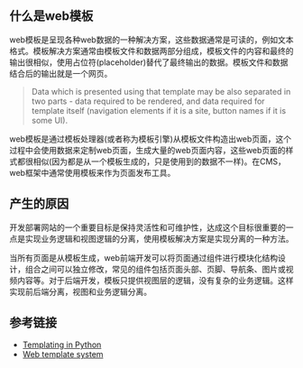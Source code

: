 ﻿## 什么是web模板

web模板是呈现各种web数据的一种解决方案，这些数据通常是可读的，例如文本格式。模板解决方案通常由模板文件和数据两部分组成，模板文件的内容和最终的输出很相似，使用占位符(placeholder)替代了最终输出的数据。模板文件和数据结合后的输出就是一个网页。

>Data which is presented using that template may be also separated in two parts - data required to be rendered, and data required for template itself (navigation elements if it is a site, button names if it is some UI).

web模板是通过模板处理器(或者称为模板引擎)从模板文件构造出web页面，这个过程中会使用数据来定制web页面，生成大量的web页面内容，这些web页面的样式都很相似(因为都是从一个模板生成的，只是使用到的数据不一样)。在CMS，web框架中通常使用模板来作为页面发布工具。

## 产生的原因

开发部署网站的一个重要目标是保持灵活性和可维护性，达成这个目标很重要的一点是实现业务逻辑和视图逻辑的分离，使用模板解决方案是实现分离的一种方法。

当所有页面是从模板生成，web前端开发可以将页面通过组件进行模块化结构设计，组合之间可以独立修改，常见的组件包括页面头部、页脚、导航条、图片或视频内容等。对于后端开发，模板只提供视图层的逻辑，没有复杂的业务逻辑。这样实现前后端分离，视图和业务逻辑分离。


## 参考链接

* [Templating in Python](https://wiki.python.org/moin/Templating)
* [Web template system](https://en.wikipedia.org/wiki/Web_template_system)